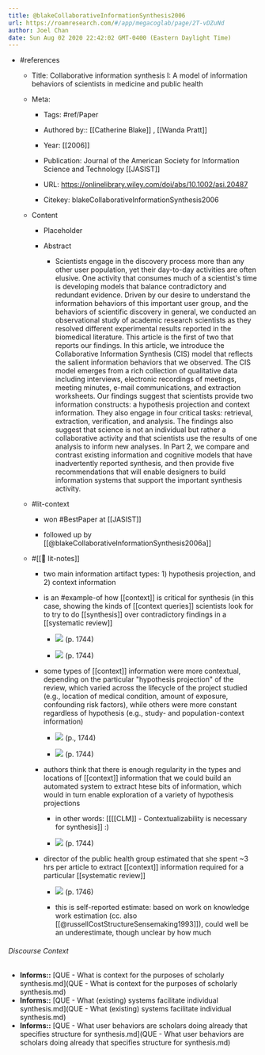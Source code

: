 ```yaml
---
title: @blakeCollaborativeInformationSynthesis2006
url: https://roamresearch.com/#/app/megacoglab/page/2T-vDZuNd
author: Joel Chan
date: Sun Aug 02 2020 22:42:02 GMT-0400 (Eastern Daylight Time)
---
```


- #references

    - Title: Collaborative information synthesis I: A model of information behaviors of scientists in medicine and public health

    - Meta:

        - Tags: #ref/Paper

        - Authored by::  [[Catherine Blake]] ,  [[Wanda Pratt]]

        - Year: [[2006]]

        - Publication: Journal of the American Society for Information Science and Technology [[JASIST]]

        - URL: https://onlinelibrary.wiley.com/doi/abs/10.1002/asi.20487

        - Citekey: blakeCollaborativeInformationSynthesis2006

    - Content

        - Placeholder

        - Abstract

            - Scientists engage in the discovery process more than any other user population, yet their day-to-day activities are often elusive. One activity that consumes much of a scientist's time is developing models that balance contradictory and redundant evidence. Driven by our desire to understand the information behaviors of this important user group, and the behaviors of scientific discovery in general, we conducted an observational study of academic research scientists as they resolved different experimental results reported in the biomedical literature. This article is the first of two that reports our findings. In this article, we introduce the Collaborative Information Synthesis (CIS) model that reflects the salient information behaviors that we observed. The CIS model emerges from a rich collection of qualitative data including interviews, electronic recordings of meetings, meeting minutes, e-mail communications, and extraction worksheets. Our findings suggest that scientists provide two information constructs: a hypothesis projection and context information. They also engage in four critical tasks: retrieval, extraction, verification, and analysis. The findings also suggest that science is not an individual but rather a collaborative activity and that scientists use the results of one analysis to inform new analyses. In Part 2, we compare and contrast existing information and cognitive models that have inadvertently reported synthesis, and then provide five recommendations that will enable designers to build information systems that support the important synthesis activity.

    - #lit-context

        - won #BestPaper at [[JASIST]]

        - followed up by [[@blakeCollaborativeInformationSynthesis2006a]]

    - #[[📝 lit-notes]]

        - two main information artifact types: 1) hypothesis projection, and 2) context information

        - is an #example-of how [[context]] is critical for synthesis (in this case, showing the kinds of [[context queries]] scientists look for to try to do [[synthesis]] over contradictory findings in a [[systematic review]]

            - ![](https://firebasestorage.googleapis.com/v0/b/firescript-577a2.appspot.com/o/imgs%2Fapp%2Fmegacoglab%2FHMQH8rqkuk.png?alt=media&token=037f6d7e-f1e4-4738-a841-58923bbacadc) (p. 1744)

            - ![](https://firebasestorage.googleapis.com/v0/b/firescript-577a2.appspot.com/o/imgs%2Fapp%2Fmegacoglab%2F1iSPHVlrcS.png?alt=media&token=5700d1f3-6c77-4b9a-a51c-bc083004ae33) (p. 1744)

        - some types of [[context]] information were more contextual, depending on the particular "hypothesis projection" of the review, which varied across the lifecycle of the project studied (e.g., location of medical condition, amount of exposure, confounding risk factors), while others were more constant regardless of hypothesis (e.g., study- and population-context information)

            - ![](https://firebasestorage.googleapis.com/v0/b/firescript-577a2.appspot.com/o/imgs%2Fapp%2Fmegacoglab%2FB4elpsPH17.png?alt=media&token=afbe16b6-a3e6-478f-9929-95c520444ad3) (p., 1744)

            - ![](https://firebasestorage.googleapis.com/v0/b/firescript-577a2.appspot.com/o/imgs%2Fapp%2Fmegacoglab%2FHMQH8rqkuk.png?alt=media&token=037f6d7e-f1e4-4738-a841-58923bbacadc) (p. 1744)

        - authors think that there is enough regularity in the types and locations of [[context]] information that we could build an automated system to extract htese bits of information, which would in turn enable exploration of a variety of hypothesis projections

            - in other words: [[[[CLM]] - Contextualizability is necessary for synthesis]] :)

            - ![](https://firebasestorage.googleapis.com/v0/b/firescript-577a2.appspot.com/o/imgs%2Fapp%2Fmegacoglab%2F_KER50Xs10.png?alt=media&token=b19c8f59-7da5-4ccd-bcb5-4e7f2f7f2f49) (p. 1744)

        - director of the public health group estimated that she spent ~3 hrs per article to extract [[context]] information required  for a particular [[systematic review]]

            - ![](https://firebasestorage.googleapis.com/v0/b/firescript-577a2.appspot.com/o/imgs%2Fapp%2Fmegacoglab%2FbDAZcjYk1P.png?alt=media&token=5758ef30-d816-4a53-82c0-b32abc55e667) (p. 1746)

            - this is self-reported estimate: based on work on knowledge work estimation (cc. also [[@russellCostStructureSensemaking1993]]), could well be an underestimate, though unclear by how much

###### Discourse Context

- **Informs::** [QUE - What is context for the purposes of scholarly synthesis.md](QUE - What is context for the purposes of scholarly synthesis.md)
- **Informs::** [QUE - What (existing) systems facilitate individual synthesis.md](QUE - What (existing) systems facilitate individual synthesis.md)
- **Informs::** [QUE - What user behaviors are scholars doing already that specifies structure for synthesis.md](QUE - What user behaviors are scholars doing already that specifies structure for synthesis.md)

